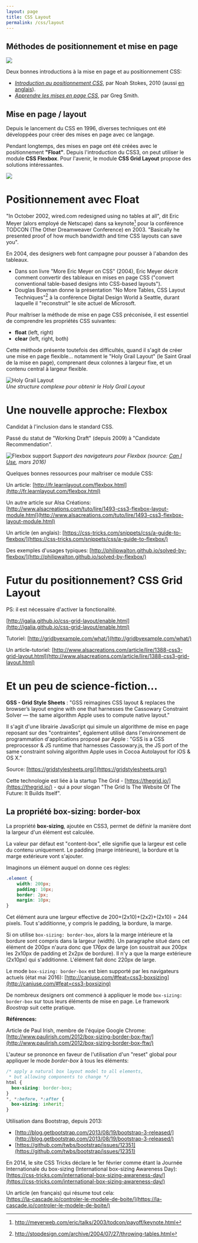 ```yaml
---
layout: page
title: CSS Layout
permalink: /css/layout
---
```


Méthodes de positionnement et mise en page
----------

![](/cours-web/cours-css/img/stores-css.gif)

Deux bonnes introductions à la mise en page et au positionnement CSS:

* *[Introduction au positionnement CSS](http://www.pompage.net/traduction/introduction-au-positionnement-css)*, par Noah Stokes, 2010 (aussi [en anglais](http://alistapart.com/article/css-positioning-101)).
* *[Apprendre les mises en page CSS](http://fr.learnlayout.com/)*, par Greg Smith.

Mise en page / layout
----------

Depuis le lancement du CSS en 1996, diverses techniques ont été développées pour créer des mises en page avec ce langage.

Pendant longtemps, des mises en page ont été créées avec le positionnement **"Float"**. Depuis l'introduction du CSS3, on peut utiliser le module **CSS Flexbox**. Pour l'avenir, le module **CSS Grid Layout** propose des solutions intéressantes.

![](/cours-web/cours-css/img/Strips-Vieux-coder-VS-jeune-codeur.jpg)

Positionnement avec Float
===

"In October 2002, wired.com redesigned using no tables at all", dit Eric Meyer (alors employé de Netscape) dans sa keynote[^1] pour la conférence TODCON (The Other Dreamweaver Conference) en 2003. "Basically he presented proof of how much bandwidth and time CSS layouts can save you".

[^1]: http://meyerweb.com/eric/talks/2003/todcon/payoff/keynote.html

En 2004, des designers web font campagne pour pousser à l'abandon des tableaux. 

- Dans son livre "More Eric Meyer on CSS" (2004), Eric Meyer décrit comment convertir des tableaux en mises en page CSS ("convert conventional table-based designs into CSS-based layouts").
- Douglas Bowman donne la présentation "No More Tables, CSS Layout Techniques"[^2] à la conférence Digital Design World à Seattle, durant laquelle il "reconstruit" le site actuel de Microsoft.

[^2]: http://stopdesign.com/archive/2004/07/27/throwing-tables.html

Pour maîtriser la méthode de mise en page CSS préconisée, il est essentiel de comprendre les propriétés CSS suivantes:

- **float** (left, right)
- **clear** (left, right, both)

Cette méthode présente toutefois des difficultés, quand il s'agit de créer une mise en page flexible... notamment le "Holy Grail Layout" (le Saint Graal de la mise en page), comprenant deux colonnes à largeur fixe, et un contenu central à largeur flexible.

![Holy Grail Layout](/cours-web/cours-css/img/holy-grail-div-structure.png)    
*Une structure complexe pour obtenir le Holy Grail Layout*

Une nouvelle approche: Flexbox
===

Candidat à l'inclusion dans le standard CSS.

Passé du statut de "Working Draft" (depuis 2009) à "Candidate Recommendation".

![Flexbox support](/cours-web/cours-css/img/flexbox-caniuse.png)
*Support des navigateurs pour Flexbox (source: [Can I Use](http://caniuse.com/#feat=flexbox), mars 2016)*

Quelques bonnes ressources pour maîtriser ce module CSS:

Un article: [http://fr.learnlayout.com/flexbox.html](http://fr.learnlayout.com/flexbox.html)

Un autre article sur Alsa Créations:
[http://www.alsacreations.com/tuto/lire/1493-css3-flexbox-layout-module.html](http://www.alsacreations.com/tuto/lire/1493-css3-flexbox-layout-module.html)

Un article (en anglais): 
[https://css-tricks.com/snippets/css/a-guide-to-flexbox/](https://css-tricks.com/snippets/css/a-guide-to-flexbox/)

Des exemples d'usages typiques:
[http://philipwalton.github.io/solved-by-flexbox/](http://philipwalton.github.io/solved-by-flexbox/)



Futur du positionnement? CSS Grid Layout
===

PS: il est nécessaire d'activer la fonctionalité.

[http://igalia.github.io/css-grid-layout/enable.html](http://igalia.github.io/css-grid-layout/enable.html)

Tutoriel: [http://gridbyexample.com/what/](http://gridbyexample.com/what/)

Un article-tutoriel:
[http://www.alsacreations.com/article/lire/1388-css3-grid-layout.html](http://www.alsacreations.com/article/lire/1388-css3-grid-layout.html)

Et un peu de science-fiction...
===

**GSS - Grid Style Sheets** : "GSS reimagines CSS layout & replaces the browser’s layout engine with one that harnesses the Cassowary Constraint Solver — the same algorithm Apple uses to compute native layout."

Il s'agit d'une librairie JavaScript qui simule un algorithme de mise en page reposant sur des "contraintes", également utilisé dans l'environnement de programmation d'applications proposé par Apple : "GSS is a CSS preprocessor & JS runtime that harnesses Cassowary.js, the JS port of the same constraint solving algorithm Apple uses in Cocoa Autolayout for iOS & OS X."

Source: [https://gridstylesheets.org/](https://gridstylesheets.org/)

Cette technologie est liée à la startup The Grid - [https://thegrid.io/](https://thegrid.io/) - qui a pour slogan "The Grid Is The Website Of The Future: It Builds Itself".

La propriété box-sizing: border-box
----------

La propriété **box-sizing**, ajoutée en CSS3, permet de définir la manière dont la largeur d'un élément est calculée.

La valeur par défaut est "content-box", elle signifie que la largeur est celle du contenu uniquement. Le padding (marge intérieure), la bordure et la marge extérieure vont s'ajouter.

Imaginons un élément auquel on donne ces règles:

```css
.element {
	width: 200px;
	padding: 10px;
	border: 2px;
	margin: 10px;
}
```

Cet élément aura une largeur effective de 200+(2x10)+(2x2)+(2x10) = 244 pixels. Tout s'additionne, y compris le padding, la bordure, la marge.

Si on utilise `box-sizing: border-box`, alors la la marge intérieure et la bordure sont compris dans la largeur (width). Un paragraphe situé dans cet élément de 200px n'aura donc que 176px de large (on soustrait aux 200px les 2x10px de padding et 2x2px de bordure). Il n'y a que la marge extérieure (2x10px) qui s'additionne. L'élément fait donc 220px de large. 

Le mode `box-sizing: border-box` est bien supporté par les navigateurs actuels (état mai 2016):
[http://caniuse.com/#feat=css3-boxsizing](http://caniuse.com/#feat=css3-boxsizing)

De nombreux designers ont commencé à appliquer le mode `box-sizing: border-box` sur tous leurs éléments de mise en page. Le framework *Boostrap* suit cette pratique.

**Références:**

Article de Paul Irish, membre de l'équipe Google Chrome:
[http://www.paulirish.com/2012/box-sizing-border-box-ftw/](http://www.paulirish.com/2012/box-sizing-border-box-ftw/)

L'auteur se prononce en faveur de l'utilisation d'un "reset" global pour appliquer le mode *border-box* à tous les éléments:

```css
/* apply a natural box layout model to all elements, 
 * but allowing components to change */
html {
  box-sizing: border-box;
}
*, *:before, *:after {
  box-sizing: inherit;
}
```

Utilisation dans Bootstrap, depuis 2013:

- [http://blog.getbootstrap.com/2013/08/19/bootstrap-3-released/](http://blog.getbootstrap.com/2013/08/19/bootstrap-3-released/)
- [https://github.com/twbs/bootstrap/issues/12351](https://github.com/twbs/bootstrap/issues/12351)

En 2014, le site CSS Tricks déclare le 1er février comme étant la Journée Internationale du box-sizing (International box-sizing Awareness Day):    
[https://css-tricks.com/international-box-sizing-awareness-day/](https://css-tricks.com/international-box-sizing-awareness-day/)

Un article (en français) qui résume tout cela:    
[https://la-cascade.io/controler-le-modele-de-boite/](https://la-cascade.io/controler-le-modele-de-boite/)

